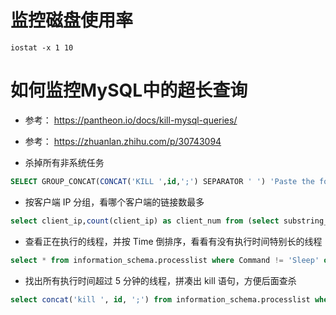 # 监控磁盘使用率
```shell
iostat -x 1 10
```
# 如何监控MySQL中的超长查询
* 参考： https://pantheon.io/docs/kill-mysql-queries/
* 参考： https://zhuanlan.zhihu.com/p/30743094

* 杀掉所有非系统任务
```sql
SELECT GROUP_CONCAT(CONCAT('KILL ',id,';') SEPARATOR ' ') 'Paste the following query to kill all processes' FROM information_schema.processlist WHERE user<>'system user'\G
```

* 按客户端 IP 分组，看哪个客户端的链接数最多
```sql
select client_ip,count(client_ip) as client_num from (select substring_index(host,':' ,1) as client_ip from processlist ) as connect_info group by client_ip order by client_num desc;
```

* 查看正在执行的线程，并按 Time 倒排序，看看有没有执行时间特别长的线程
```sql
select * from information_schema.processlist where Command != 'Sleep' order by Time desc;
```

* 找出所有执行时间超过 5 分钟的线程，拼凑出 kill 语句，方便后面查杀
```sql
select concat('kill ', id, ';') from information_schema.processlist where Command != 'Sleep' and Time > 300 order by Time desc;
```
